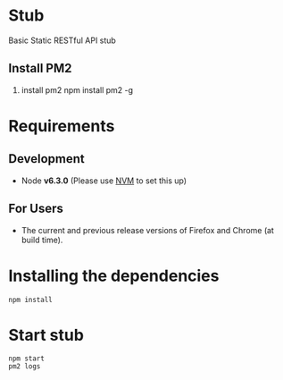 # Stub
Basic Static RESTful API stub

## Install PM2
1. install pm2 npm install pm2 -g

# Requirements
## Development
 - Node **v6.3.0** (Please use [NVM](https://github.com/creationix/nvm) to set this up)

## For Users
 - The current and previous release versions of Firefox and Chrome (at build time).



# Installing the dependencies
```
npm install
```

# Start stub
```
npm start
pm2 logs
```

